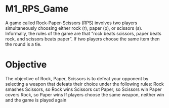# M1_RPS_Game
A game called Rock-Paper-Scissors (RPS) involves two players simultaneously choosing either rock (r), paper (p), or scissors (s). Informally, the rules of the game are that “rock beats scissors, paper beats rock, and scissors beats paper”. If two players choose the same item then the round is a tie.


# Objective
The objective of Rock, Paper, Scissors is to defeat your opponent by selecting a weapon that defeats their choice under the following rules:
Rock smashes Scissors, so Rock wins
Scissors cut Paper, so Scissors win
Paper covers Rock, so Paper wins
If players choose the same weapon, neither win and the game is played again
